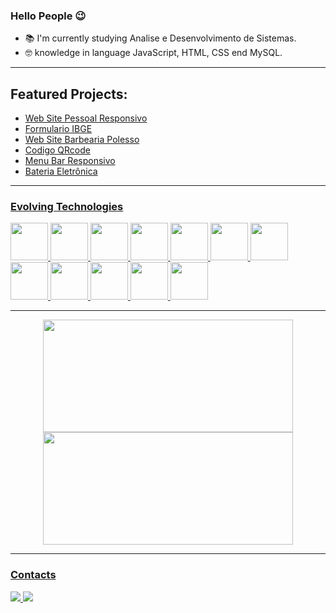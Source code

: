 ### Hello People 😉

- 📚 I'm currently studying Analise e Desenvolvimento de Sistemas.
- 🤓 knowledge in language JavaScript, HTML, CSS end MySQL.

****
## Featured Projects:

- <a href="https://diogopolesso.github.io/Site-Pessoal-Responsivo/" color="white">Web Site Pessoal Responsivo
- <a href="https://diogopolesso.github.io/FormularioIBGE/" color="white">Formulario IBGE
- <a href="https://diogopolesso.github.io/BarbeariaPolesso/" color="white">Web Site Barbearia Polesso
- <a href="https://diogopolesso.github.io/Componente-de-Codigo-QR/" color="white">Codigo QRcode
- <a href="https://diogopolesso.github.io/Menu-Responsivo/" color="white">Menu Bar Responsivo
- <a href="https://diogopolesso.github.io/Bateria-Eletronica/" color="white">Bateria Eletrônica

****

### Evolving Technologies

<div>
      <img src="https://cdn.jsdelivr.net/gh/devicons/devicon/icons/javascript/javascript-original.svg" width="60"/>
      <img src="https://cdn.jsdelivr.net/gh/devicons/devicon/icons/typescript/typescript-original.svg" width="60"/>
      <img src="https://cdn.jsdelivr.net/gh/devicons/devicon/icons/python/python-original-wordmark.svg" width="60"/>
      <img src="https://cdn.jsdelivr.net/gh/devicons/devicon/icons/mysql/mysql-original-wordmark.svg" width="60"/>
      <img src="https://cdn.jsdelivr.net/gh/devicons/devicon/icons/angularjs/angularjs-original.svg" width="60"/>
      <img src="https://cdn.jsdelivr.net/gh/devicons/devicon/icons/php/php-plain.svg" width="60"/>
      <img src="https://cdn.jsdelivr.net/gh/devicons/devicon/icons/laravel/laravel-plain-wordmark.svg" width="60"/>
      <img src="https://cdn.jsdelivr.net/gh/devicons/devicon/icons/css3/css3-plain-wordmark.svg" width="60"/>
      <img src="https://cdn.jsdelivr.net/gh/devicons/devicon/icons/html5/html5-plain-wordmark.svg" width="60"/>
      <img src="https://cdn.jsdelivr.net/gh/devicons/devicon/icons/react/react-original-wordmark.svg" width="60"/>
      <img src="https://cdn.jsdelivr.net/gh/devicons/devicon/icons/nodejs/nodejs-original.svg" width="60"/>   
      <img src="https://cdn.jsdelivr.net/gh/devicons/devicon/icons/java/java-original-wordmark.svg" width="60"/>  
</div>

****

<div align="center">
  <a href="https://github.com/DiogoPolesso">
  <img height="180em" width="400em" src="https://github-readme-stats.vercel.app/api?username=DiogoPolesso&theme=dracula&show_icons=true"/>

  <img height="180em" width="400em" src="https://github-readme-stats.vercel.app/api/top-langs/?username=DiogoPolesso&layout=compact&langs_count=7&theme=dracula"/>
</div>
      
****

### Contacts

<div>
    <a href="https://instragram.com/polessodiogo">
    <img src="https://img.shields.io/badge/Instagram-E4405F?style=for-the-badge&logo=instagram&logoColor=white" />
    </a>
    <a href="https://linkedin.com/in/diogopolesso">
    <img src="https://img.shields.io/badge/LinkedIn-0077B5?style=for-the-badge&logo=linkedin&logoColor=white" />
    </a>
</divi>
